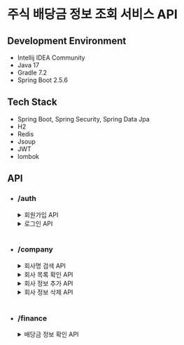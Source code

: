 # 주식 배당금 정보 조회 서비스 API

## Development Environment
- Intellij IDEA Community
- Java 17
- Gradle 7.2
- Spring Boot 2.5.6

## Tech Stack
- Spring Boot, Spring Security, Spring Data Jpa
- H2
- Redis
- Jsoup
- JWT
- lombok

## API
- ### /auth
  <details>
  <summary>회원가입 API</summary>
  
  - POST /signup
  - 중복 ID는 허용하지 않음
  - 패스워드는 암호화된 형태로 저장됨
  </details>
  <details>
  <summary>로그인 API</summary>

    - POST /signin
    - 로그인 API
    - 회원가입이 되어있고, 아이디/패스워드가 일치하는 경우 JWT 발급
  </details>
  <br>
- ### /company
  <details>
  <summary>회사명 검색 API</summary>

    - GET /autocomplete
    - 검색하고자 하는 prefix를 입력값으로 받고, 해당 prefix로 검색되는 회사명 리스트 중 10개 반환
  </details>
  <details>
  <summary>회사 목록 확인 API</summary>

    - GET
    - 서비스에서 관리하고 있는 모든 회사 목록을 반환
    - 반환 결과는 Page 인터페이스 형태
  </details>
  <details>
  <summary>회사 정보 추가 API</summary>

    - POST
    - 추가하고자 하는 회사의 ticker를 입력받아 해당 회사 정보를 스크래핑, 저장
    - 이미 보유하고 있는 회사의 경우 400 status 코드와 에러메세지 반환
    - 존재하지 않는 회사 ticker일 경우 400 status 코드와 에러메세지 반환
  </details>
  <details>
  <summary>회사 정보 삭제 API</summary>

    - DELETE /{ticker}
    - ticker에 해당하는 회사 정보 삭제
    - 삭제 시 회사의 배당금 정보와 캐시도 모두 삭제
  </details>
  <br>
- ### /finance
  <details>
  <summary>배당금 정보 확인 API</summary>

    - GET /dividend/{companyName}
    - 회사명을 받아 회사 메타 정보와 배당금 정보를 반환
    - 잘못된 회사명이 입력으로 들어온 경우 400 status 코드와 에러메세지 반환
  </details>
